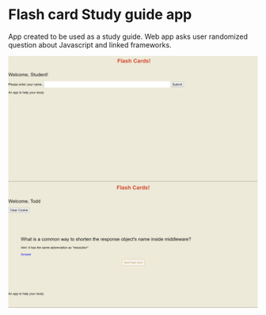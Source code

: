 Flash card Study guide app
=== 

App created to be used as a study guide. Web app asks user randomized question about Javascript and linked frameworks.


<img src="Screenshot (28).png" alt="photo" style="float: left; margin-right: 10px;" />
<img src="Screenshot (26).png" alt="photo" style="float: left; margin-right: 10px;" />

